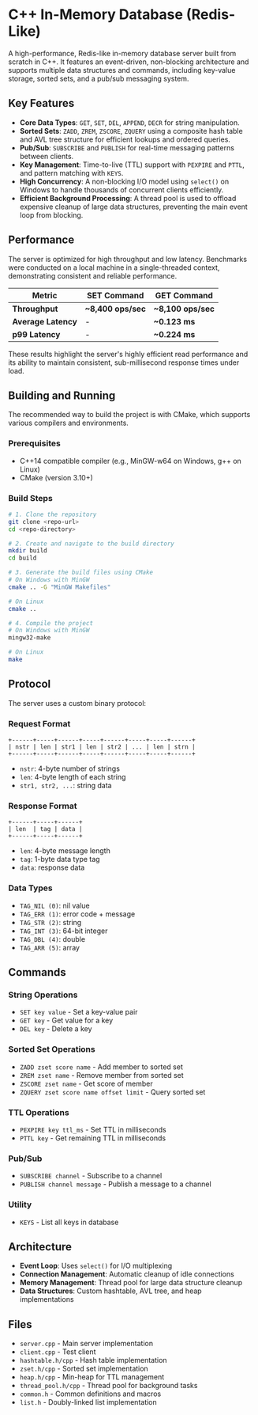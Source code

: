 # C++ In-Memory Database (Redis-Like)

A high-performance, Redis-like in-memory database server built from scratch in C++. It features an event-driven, non-blocking architecture and supports multiple data structures and commands, including key-value storage, sorted sets, and a pub/sub messaging system.

## Key Features

* **Core Data Types**: `GET`, `SET`, `DEL`, `APPEND`, `DECR` for string manipulation.
* **Sorted Sets**: `ZADD`, `ZREM`, `ZSCORE`, `ZQUERY` using a composite hash table and AVL tree structure for efficient lookups and ordered queries.
* **Pub/Sub**: `SUBSCRIBE` and `PUBLISH` for real-time messaging patterns between clients.
* **Key Management**: Time-to-live (TTL) support with `PEXPIRE` and `PTTL`, and pattern matching with `KEYS`.
* **High Concurrency**: A non-blocking I/O model using `select()` on Windows to handle thousands of concurrent clients efficiently.
* **Efficient Background Processing**: A thread pool is used to offload expensive cleanup of large data structures, preventing the main event loop from blocking.

## Performance

The server is optimized for high throughput and low latency. Benchmarks were conducted on a local machine in a single-threaded context, demonstrating consistent and reliable performance.

| Metric              | SET Command         | GET Command         |
| ------------------- | ------------------- | ------------------- |
| **Throughput** | **~8,400 ops/sec** | **~8,100 ops/sec** |
| **Average Latency** | -                   | **~0.123 ms** |
| **p99 Latency** | -                   | **~0.224 ms** |

These results highlight the server's highly efficient read performance and its ability to maintain consistent, sub-millisecond response times under load.

## Building and Running

The recommended way to build the project is with CMake, which supports various compilers and environments.

### Prerequisites

* C++14 compatible compiler (e.g., MinGW-w64 on Windows, g++ on Linux)
* CMake (version 3.10+)

### Build Steps

```bash
# 1. Clone the repository
git clone <repo-url>
cd <repo-directory>

# 2. Create and navigate to the build directory
mkdir build
cd build

# 3. Generate the build files using CMake
# On Windows with MinGW
cmake .. -G "MinGW Makefiles"

# On Linux
cmake ..

# 4. Compile the project
# On Windows with MinGW
mingw32-make

# On Linux
make
```

## Protocol

The server uses a custom binary protocol:

### Request Format
```
+------+-----+------+-----+------+-----+-----+------+
| nstr | len | str1 | len | str2 | ... | len | strn |
+------+-----+------+-----+------+-----+-----+------+
```

- `nstr`: 4-byte number of strings
- `len`: 4-byte length of each string
- `str1, str2, ...`: string data

### Response Format
```
+------+-----+------+
| len  | tag | data |
+------+-----+------+
```

- `len`: 4-byte message length
- `tag`: 1-byte data type tag
- `data`: response data

### Data Types
- `TAG_NIL (0)`: nil value
- `TAG_ERR (1)`: error code + message
- `TAG_STR (2)`: string
- `TAG_INT (3)`: 64-bit integer
- `TAG_DBL (4)`: double
- `TAG_ARR (5)`: array

## Commands

### String Operations
- `SET key value` - Set a key-value pair
- `GET key` - Get value for a key
- `DEL key` - Delete a key

### Sorted Set Operations
- `ZADD zset score name` - Add member to sorted set
- `ZREM zset name` - Remove member from sorted set
- `ZSCORE zset name` - Get score of member
- `ZQUERY zset score name offset limit` - Query sorted set

### TTL Operations
- `PEXPIRE key ttl_ms` - Set TTL in milliseconds
- `PTTL key` - Get remaining TTL in milliseconds

### Pub/Sub
- `SUBSCRIBE channel` - Subscribe to a channel
- `PUBLISH channel message` - Publish a message to a channel

### Utility
- `KEYS` - List all keys in database

## Architecture

- **Event Loop**: Uses `select()` for I/O multiplexing
- **Connection Management**: Automatic cleanup of idle connections
- **Memory Management**: Thread pool for large data structure cleanup
- **Data Structures**: Custom hashtable, AVL tree, and heap implementations

## Files

- `server.cpp` - Main server implementation
- `client.cpp` - Test client
- `hashtable.h/cpp` - Hash table implementation
- `zset.h/cpp` - Sorted set implementation
- `heap.h/cpp` - Min-heap for TTL management
- `thread_pool.h/cpp` - Thread pool for background tasks
- `common.h` - Common definitions and macros
- `list.h` - Doubly-linked list implementation